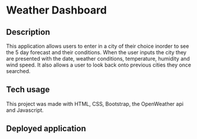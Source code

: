 # Weather Dashboard

## Description
This application allows users to enter in a city of their choice inorder to see the 5 day forecast and their conditions. When the user inputs the city they are presented with the date, weather conditions, temperature, humidity and wind speed. It also allows a user to look back onto previous cities they once searched.

## Tech usage
This project was made with HTML, CSS, Bootstrap, the OpenWeather api and Javascript.
## Deployed application
